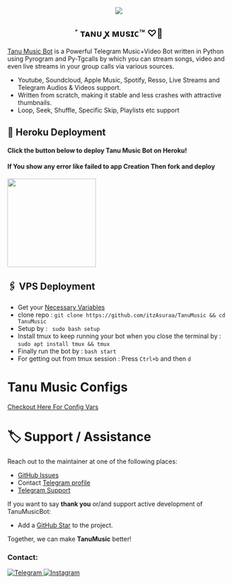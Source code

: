 </h2>
<p align="center">
  <img src="https://envs.sh/pu3.jpg">
</p>

<h2 align="center">
     ˹ ᴛᴀɴᴜ ꭙ ᴍᴜsɪᴄ™ ♡゙
</h2>

[Tanu Music Bot](https://t.me/TanuMusicxBot) is a Powerful Telegram Music+Video Bot written in Python using Pyrogram and Py-Tgcalls by which you can stream songs, video and even live streams in your group calls via various sources.

* Youtube, Soundcloud, Apple Music, Spotify, Resso, Live Streams and Telegram Audios & Videos support.
* Written from scratch, making it stable and less crashes with attractive thumbnails.
* Loop, Seek, Shuffle, Specific Skip, Playlists etc support



## 🚀 Heroku Deployment

<h4>Click the button below to deploy Tanu Music Bot on Heroku!</h4>    
<h4>If You show any error like failed to app Creation Then fork and deploy </h4>
<a href="https://dashboard.heroku.com/new?template=https://github.com/RAJA-BABY/BabuMusic"><img src="https://img.shields.io/badge/Deploy%20On%20Heroku-008080?style=for-the-badge&logo=heroku" width="200""/></a>


## 🖇 VPS Deployment
- Get your [Necessary Variables](https://github.com/itzAsuraa/TanuMusic/blob/master/sample.env)
- clone repo : `git clone https://github.com/itzAsuraa/TanuMusic && cd TanuMusic`
- Setup by : ` sudo bash setup`
- Install tmux to keep running your bot when you close the terminal by :
`sudo apt install tmux && tmux`
- Finally run the bot by :
`bash start`
- For getting out from tmux session : Press `Ctrl+b` and then `d`<br>


# Tanu Music Configs
 [Checkout Here For Config Vars](https://github.com/itzAsuraa/TanuMusic/blob/master/config/ConfigReadme.md)
# 🏷 Support / Assistance

Reach out to the maintainer at one of the following places:

- [GitHub Issues](https://github.com/itzAsuraa/TanuMusic/issues/new?assignees=&labels=question&template=SUPPORT_QUESTION.md&title=support%3A+)
- Contact  [Telegram profile](https://t.me/itzAsuraa)
- [Telegram Support](https://t.me/AsuraaSupports)

If you want to say **thank you** or/and support active development of TanuMusicBot:

- Add a [GitHub Star](https://github.com/itzAsuraa/TanuMusic) to the project.


Together, we can make **TanuMusic** better!

### Contact:
<a href="https://t.me/itzAsuraa">
    <img title="Telegram" src="https://img.shields.io/badge/Telegram-%23000000.svg?&style=for-the-badge&logo=telegram&logoColor=61DAFB">
</a>
<a href="https://instagram.com/itzAsuraa">
    <img title="Instagram" src="https://img.shields.io/badge/instagram-%23E4405F.svg?&style=for-the-badge&logo=instagram&logoColor=white">
</a>
